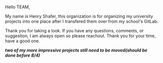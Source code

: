 Hello TEAM,

My name is Henry Shafer, this organization is for organizing my university projects into one place after I transfered them over from my school's GitLab.

Thank you for taking a look. If you have any questions, comments, or suggestion, I am always open so please reachout. Thank you for your time, have a good one.

***two of my more impressive projects still need to be moved(should be done before 8/4)***
